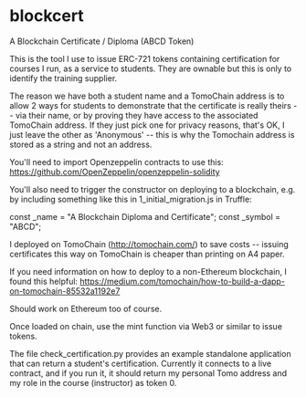 # blockcert
A Blockchain Certificate / Diploma (ABCD Token)

This is the tool I use to issue ERC-721 tokens containing certification for courses I run, as a service to students. They are ownable but this is only to identify the training supplier.

The reason we have both a student name and a TomoChain address is to allow 2 ways for students to demonstrate that the certificate is really theirs -- via their name, or by proving they have access to the associated TomoChain address. If they just pick one for privacy reasons, that's OK, I just leave the other as 'Anonymous' -- this is why the Tomochain address is stored as a string and not an address.

You'll need to import Openzeppelin contracts to use this: https://github.com/OpenZeppelin/openzeppelin-solidity

You'll also need to trigger the constructor on deploying to a blockchain, e.g. by including something like this in 1_initial_migration.js in Truffle:

  const _name = "A Blockchain Diploma and Certificate";
  const _symbol = "ABCD";

I deployed on TomoChain (http://tomochain.com/) to save costs -- issuing certificates this way on TomoChain is cheaper than printing on A4 paper.

If you need information on how to deploy to a non-Ethereum blockchain, I found this helpful:
https://medium.com/tomochain/how-to-build-a-dapp-on-tomochain-85532a1192e7

Should work on Ethereum too of course.

Once loaded on chain, use the mint function via Web3 or similar to issue tokens. 

The file check_certification.py provides an example standalone application that can return a student's certification. Currently it connects to a live contract, and if you run it, it should return my personal Tomo address and my role in the course (instructor) as token 0.
  

